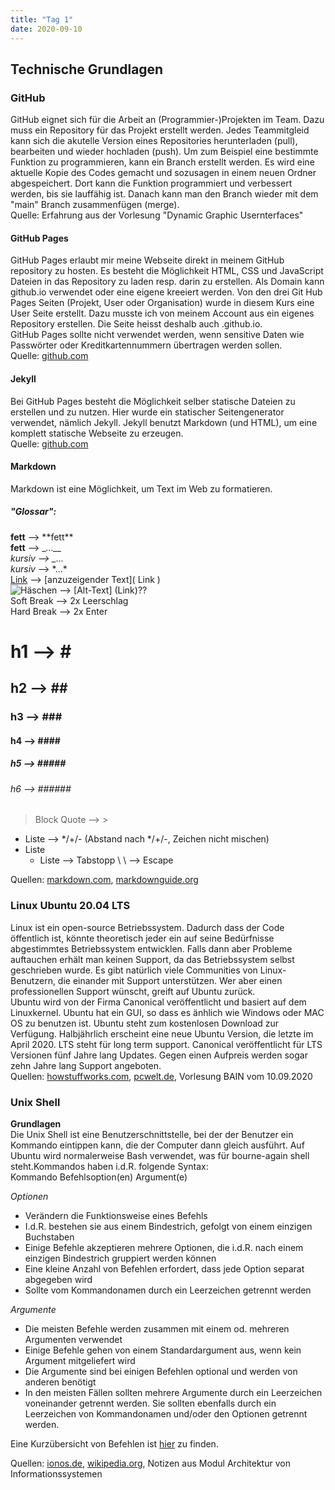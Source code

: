 ```yaml
---
title: "Tag 1"
date: 2020-09-10
---
```

## Technische Grundlagen

### GitHub
GitHub eignet sich für die Arbeit an (Programmier-)Projekten im Team. Dazu muss ein Repository für das Projekt erstellt werden. Jedes Teammitgleid kann sich die akutelle Version eines Repositories herunterladen (pull), bearbeiten und wieder hochladen (push). Um zum Beispiel eine bestimmte Funktion zu programmieren, kann ein Branch erstellt werden. Es wird eine aktuelle Kopie des Codes gemacht und sozusagen in einem neuen Ordner abgespeichert. Dort kann die Funktion programmiert und verbessert werden, bis sie lauffähig ist. Danach kann man den Branch wieder mit dem "main" Branch zusammenfügen (merge).  
Quelle: Erfahrung aus der Vorlesung "Dynamic Graphic Usernterfaces"

#### GitHub Pages 
GitHub Pages erlaubt mir meine Webseite direkt in meinem GitHub repository zu hosten. Es besteht die Möglichkeit HTML, CSS und JavaScript Dateien in das Repository zu laden resp. darin zu erstellen. Als Domain kann github.io verwendet oder eine eigene kreeiert werden. Von den drei Git Hub Pages Seiten (Projekt, User oder Organisation) wurde in diesem Kurs eine User Seite erstellt. Dazu musste ich von meinem Account aus ein eigenes Repository erstellen. Die Seite heisst deshalb auch <myusername>.github.io.  
GitHub Pages sollte nicht verwendet werden, wenn sensitive Daten wie Passwörter oder Kreditkartennummern übertragen werden sollen.  
Quelle: [github.com](https://docs.github.com/en/github/working-with-github-pages/about-github-pages)

#### Jekyll
Bei GitHub Pages besteht die Möglichkeit selber statische Dateien zu erstellen und zu nutzen. Hier wurde ein statischer Seitengenerator verwendet, nämlich Jekyll.
Jekyll benutzt Markdown (und HTML), um eine komplett statische Webseite zu erzeugen.  
Quelle: [github.com](https://docs.github.com/en/github/working-with-github-pages/about-github-pages-and-jekyll)

#### Markdown
Markdown ist eine Möglichkeit, um Text im Web zu formatieren. 
##### "Glossar":
**fett** --> \*\*fett**  
__fett__ --> \__...__   
_kursiv_ --> \_..._  
*kursiv* --> \*...*  
[Link]() --> \[anzuzeigender Text]( Link )  
![Häschen](https://www.pinterest.ch/pin/760263980817606482/) --> \[Alt-Text] (Link)??  
Soft Break --> 2x Leerschlag  
Hard Break --> 2x Enter  
# h1 --> \#  
## h2 --> \##  
### h3 --> \###  
#### h4 --> \####  
##### h5 --> \#####    
###### h6 --> \######    
> Block Quote --> \>  

* Liste --> */+/- (Abstand nach */+/-, Zeichen nicht mischen) 
* Liste
  * Liste --> Tabstopp
\ \ --> Escape  

Quellen: [markdown.com](https://www.markdowntutorial.com/), [markdownguide.org](https://www.markdownguide.org/basic-syntax/)

### Linux Ubuntu 20.04 LTS
Linux ist ein open-source Betriebssystem. Dadurch dass der Code öffentlich ist, könnte  theoretisch jeder ein auf seine Bedürfnisse abgestimmtes Betriebssystem entwicklen. Falls dann aber Probleme auftauchen erhält man keinen Support, da das Betriebssystem selbst geschrieben wurde. Es gibt natürlich viele Communities von Linux-Benutzern, die einander mit Support unterstützen. Wer aber einen professionellen Support wünscht, greift auf Ubuntu zurück.  
Ubuntu wird von der Firma Canonical veröffentlicht und basiert auf dem Linuxkernel. Ubuntu hat  ein GUI, so dass es änhlich wie Windows oder MAC OS zu benutzen ist. Ubuntu steht zum kostenlosen Download zur Verfügung. Halbjährlich erscheint eine neue Ubuntu Version, die letzte im April 2020. LTS steht für long term support. Canonical veröffentlicht für LTS Versionen fünf Jahre lang Updates. Gegen einen Aufpreis werden sogar zehn Jahre lang Support angeboten.  
Quellen: [howstuffworks.com](https://computer.howstuffworks.com/ubuntu.htm), [pcwelt.de](https://www.pcwelt.de/news/Ubuntu-20.04-LTS-Focal-Fossa-Neuerungen-Release-Download-10714971.html), Vorlesung BAIN vom 10.09.2020

### Unix Shell
**Grundlagen**  
Die Unix Shell ist eine Benutzerschnittstelle, bei der der Benutzer ein Kommando eintippen kann, die der Computer dann gleich ausführt. Auf Ubuntu wird normalerweise Bash verwendet, was für bourne-again shell steht.Kommandos haben i.d.R. folgende Syntax:  
Kommando Befehlsoption(en) Argument(e)

*Optionen*  
* Verändern die Funktionsweise eines Befehls
* I.d.R. bestehen sie aus einem Bindestrich, gefolgt von einem einzigen Buchstaben
* Einige Befehle akzeptieren mehrere Optionen, die i.d.R. nach einem einzigen Bindestrich gruppiert werden können
* Eine kleine Anzahl von Befehlen erfordert, dass jede Option separat abgegeben wird
* Sollte vom Kommandonamen durch ein Leerzeichen getrennt werden

*Argumente* 
* Die meisten Befehle werden zusammen mit einem od. mehreren Argumenten verwendet
* Einige Befehle gehen von einem Standardargument aus, wenn kein Argument mitgeliefert wird
* Die Argumente sind bei einigen Befehlen optional und werden von anderen benötigt
* In den meisten Fällen sollten mehrere Argumente durch ein Leerzeichen voneinander getrennt werden. Sie sollten ebenfalls durch ein Leerzeichen von Kommandonamen und/oder den Optionen getrennt werden.

Eine Kurzübersicht von Befehlen ist [hier](https://321tux.janekbettinger.de/wp-content/uploads/2010/03/shell-uebersicht.pdf) zu finden.

Quellen: [ionos.de](https://www.ionos.de/digitalguide/server/konfiguration/linux-befehle-terminal-kommandos-im-ueberblick/), [wikipedia.org](https://de.wikipedia.org/wiki/Bash_(Shell)), Notizen aus Modul Architektur von Informationssystemen
